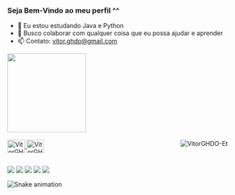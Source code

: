 ### Seja Bem-Vindo ao meu perfil ^^

- 🌱 Eu estou estudando Java e Python
- 👯 Busco colaborar com qualquer coisa que eu possa ajudar e aprender
- 📫 Contato: vitor.ghdo@gmail.com

 <a href="https://github.com/VitorGHDO">
  <img height="180em" src="https://github-readme-stats.vercel.app/api?username=VitorGHDO&show_icons=true&theme=tokyonight&include_all_commits=true&count_private=true"/>
  </div>
  <div style="display: inline_block"><br>
  <img align="center" alt="VitorGHDO-Java" height="30" width="40" src="https://cdn.jsdelivr.net/gh/devicons/devicon/icons/java/java-original.svg">
  <img align="center" alt="VitorGHDO-Python" height="30" width="40" src="https://cdn.jsdelivr.net/gh/devicons/devicon/icons/python/python-original.svg">
  <img align="right" alt="VitorGHDO-Et" src="https://c.tenor.com/gDb6b07sDsYAAAAM/space-ufo.gif">
</div>


  ##
 
<div> 
  
  <a href="https://instagram.com/_vitor_12" target="_blank"><img src="https://img.shields.io/badge/-Instagram-%23E4405F?style=for-the-badge&logo=instagram&logoColor=white" target="_blank"></a>
  <a href="https://twitter.com/_vitor_12" target="_blank"><img src="https://img.shields.io/badge/Twitter-1DA1F2?style=for-the-badge&logo=twitter&logoColor=white" target="_blank"></a>
  <a href = "mailto:vitor.ghdo@gmail.com"><img src="https://img.shields.io/badge/-Gmail-%23333?style=for-the-badge&logo=gmail&logoColor=white" target="_blank"></a>
 <a href="https://discord.gg/m8HzucD" target="_blank"><img src="https://img.shields.io/badge/Discord-7289DA?style=for-the-badge&logo=discord&logoColor=white" target="_blank"></a> 
 <a href= "https://steamcommunity.com/id/zdarkvolk/"><img src="https://img.shields.io/badge/Steam-000000?style=for-the-badge&logo=steam&logoColor=white" target="_blank"></a>


![Snake animation](https://github.com/VitorGHDO/VitorGHDO/blob/output/github-contribution-grid-snake.svg)
